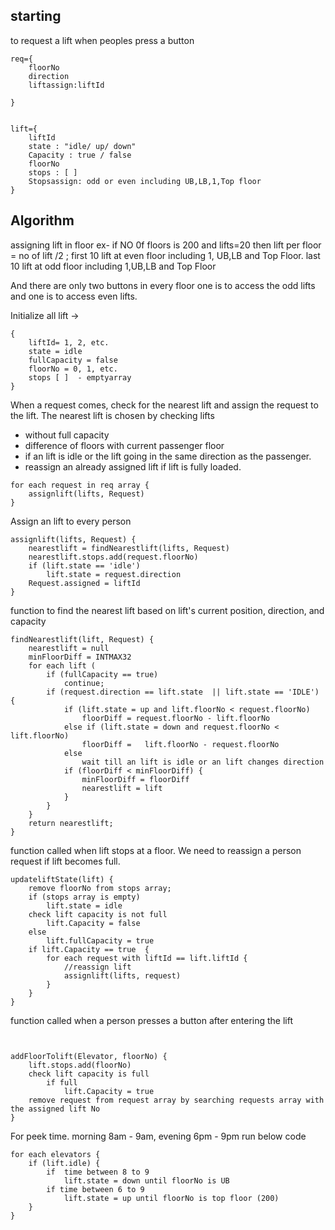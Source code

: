 ## starting

to request a lift when peoples press a button 

```
req={
	floorNo
	direction
	liftassign:liftId
	
}


lift={
	liftId
	state : "idle/ up/ down"
	Capacity : true / false
	floorNo
	stops : [ ] 
	Stopsassign: odd or even including UB,LB,1,Top floor
}
```



## Algorithm 

assigning lift in floor ex- if NO 0f floors is 200 and  lifts=20
then lift per floor = no of lift /2 ;
			first 10 lift at even floor including 1, UB,LB and Top Floor.
			last 10 lift at odd floor including 1,UB,LB and Top Floor
			

And there are only two buttons in every floor one is to access the odd lifts and one is to access even lifts.
			
Initialize all lift ->

```
{
	liftId= 1, 2, etc.  
	state = idle
	fullCapacity = false
	floorNo = 0, 1, etc.
	stops [ ]  - emptyarray
}

```
			


When a request comes, check for the nearest lift and assign the request to the lift. 
The nearest lift is chosen by checking lifts 
-  without full capacity
-  difference of floors with current passenger floor
-  if an lift is idle or the lift going in the same direction as the passenger. 
-  reassign an already assigned lift if lift is fully loaded.



```
for each request in req array {
	assignlift(lifts, Request)
}

```
Assign an lift to every person


```
assignlift(lifts, Request) {
	nearestlift = findNearestlift(lifts, Request) 
	nearestlift.stops.add(request.floorNo)
	if (lift.state == 'idle')
		lift.state = request.direction
	Request.assigned = liftId
}

```


function to find the nearest lift based on lift's current  position, direction, and capacity

```
findNearestlift(lift, Request) {
	nearestlift = null
	minFloorDiff = INTMAX32
	for each lift (
		if (fullCapacity == true)
			continue;
		if (request.direction == lift.state  || lift.state == 'IDLE') {
			if (lift.state = up and lift.floorNo < request.floorNo)
				floorDiff = request.floorNo - lift.floorNo
			else if (lift.state = down and request.floorNo < lift.floorNo)
				floorDiff =   lift.floorNo - request.floorNo
			else 
				wait till an lift is idle or an lift changes direction
			if (floorDiff < minFloorDiff) {
				minFloorDiff = floorDiff
				nearestlift = lift
			}
		} 
	}
	return nearestlift;
}
```

function called when lift stops at a floor. We need to reassign a person request if lift becomes full.

```
updateliftState(lift) {
	remove floorNo from stops array;
	if (stops array is empty)
		lift.state = idle
	check lift capacity is not full
		lift.Capacity = false
	else
		lift.fullCapacity = true
	if lift.Capacity == true  {
		for each request with liftId == lift.liftId {
			//reassign lift
			assignlift(lifts, request)
		}
	}
}
```


function called when a person presses a button after entering the lift 

```


addFloorTolift(Elevator, floorNo) {
	lift.stops.add(floorNo)
	check lift capacity is full
		if full
			lift.Capacity = true
	remove request from request array by searching requests array with the assigned lift No
}

```

For peek time. morning 8am - 9am, evening 6pm - 9pm run below code

```
for each elevators {	
	if (lift.idle) {
		if  time between 8 to 9
			lift.state = down until floorNo is UB
		if time between 6 to 9
			lift.state = up until floorNo is top floor (200)
	}
}
```

